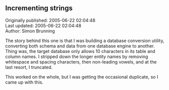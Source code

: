 ## Incrementing strings  
Originally published: 2005-06-22 02:04:48  
Last updated: 2005-06-22 02:04:48  
Author: Simon Brunning  
  
The story behind this one is that I was building a database conversion utility, converting both schema and data from one database engine to another. Thing was, the target database only allows 10 characters in its table and column names. I stripped down the longer entity names by removing whitespace and spacing characters, then non-leading vowels, and at the last resort, I truncated.

This worked on the whole, but I was getting the occasional duplicate, so I came up with this.